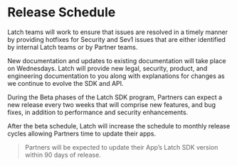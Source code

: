 # Release Schedule

Latch teams will work to ensure that issues are resolved in a timely manner by providing hotfixes for Security and Sev1 issues that are either identified by internal Latch teams or by Partner teams.

New documentation and updates to existing documentation will take place on Wednesdays. Latch will provide new legal, security, product, and engineering documentation to you along with explanations for changes as we continue to evolve the SDK and API.

During the Beta phases of the Latch SDK program, Partners can expect a new release every two weeks that will comprise new features, and bug fixes, in addition to performance and security enhancements.  

After the beta schedule, Latch will increase the schedule to monthly release cycles allowing Partners time to update their apps.

> Partners will be expected to update their App’s Latch SDK version within 90 days of release.
